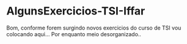 # AlgunsExercicios-TSI-Iffar

Bom, conforme forem surgindo novos exercicios do curso de TSI vou colocando aqui...
Por enquanto meio desorganizado..

